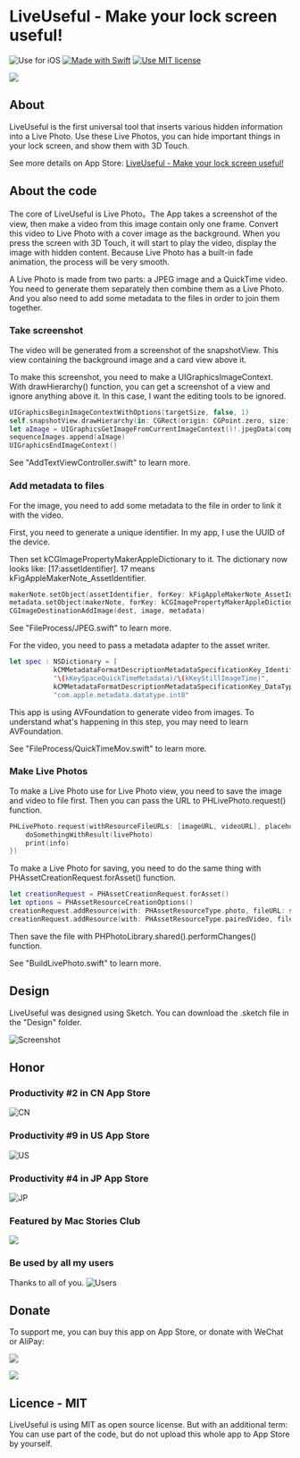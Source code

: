 # LiveUseful - Make your lock screen useful!
![Use for iOS](https://img.shields.io/badge/platform-iOS-green.svg) [![Made with Swift](https://img.shields.io/badge/language-swift4.0-orange.svg)](https://github.com/apple/swift) [![Use MIT license](https://img.shields.io/badge/license-MIT¿-blue.svg)](https://opensource.org/licenses/MIT)

![](https://ws3.sinaimg.cn/large/006tNbRwgy1fxdvmzaamsj31k90gowk8.jpg)

## About

LiveUseful is the first universal tool that inserts various hidden information into a Live Photo. Use these Live Photos, you can hide important things in your lock screen, and show them with 3D Touch. 

See more details on App Store: [LiveUseful - Make your lock screen useful!](https://itunes.apple.com/us/app/id1329941178) 

## About the code

The core of LiveUseful is Live Photo。The App takes a screenshot of the view, then make a video from this image contain only one frame. Convert this video to Live Photo with a cover image as the background. When you press the screen with 3D Touch, it will start to play the video, display the image with hidden content. Because Live Photo has a built-in fade animation, the process will be very smooth.

A Live Photo is made from two parts: a JPEG image and a QuickTime video. You need to generate them separately then combine them as a Live Photo. And you also need to add some metadata to the files in order to join them together.

### Take screenshot

The video will be generated from a screenshot of the snapshotView. This view containing the background image and a card view above it.

To make this screenshot, you need to make a UIGraphicsImageContext. With drawHierarchy() function, you can get a screenshot of a view and ignore anything above it. In this case, I want the editing tools to be ignored.

```Swift
UIGraphicsBeginImageContextWithOptions(targetSize, false, 1)
self.snapshotView.drawHierarchy(in: CGRect(origin: CGPoint.zero, size: targetSize), afterScreenUpdates: true)
let aImage = UIGraphicsGetImageFromCurrentImageContext()!.jpegData(compressionQuality: 1)!
sequenceImages.append(aImage)
UIGraphicsEndImageContext()
```

See "AddTextViewController.swift" to learn more.

### Add metadata to files

For the image, you need to add some metadata to the file in order to link it with the video.

First, you need to generate a unique identifier. In my app, I use the UUID of the device.

Then set kCGImagePropertyMakerAppleDictionary to it. The dictionary now looks like: [17:assetIdentifier]. 17 means kFigAppleMakerNote_AssetIdentifier.

```Swift
makerNote.setObject(assetIdentifier, forKey: kFigAppleMakerNote_AssetIdentifier as NSCopying)
metadata.setObject(makerNote, forKey: kCGImagePropertyMakerAppleDictionary as String as String as NSCopying)
CGImageDestinationAddImage(dest, image, metadata)
```

See "FileProcess/JPEG.swift" to learn more.

For the video, you need to pass a metadata adapter to the asset writer.

```Swift
let spec : NSDictionary = [
           kCMMetadataFormatDescriptionMetadataSpecificationKey_Identifier as NSString:
           "\(kKeySpaceQuickTimeMetadata)/\(kKeyStillImageTime)",
           kCMMetadataFormatDescriptionMetadataSpecificationKey_DataType as NSString:
           "com.apple.metadata.datatype.int8"   
```

This app is using AVFoundation to generate video from images. To understand what's happening in this step, you may need to learn AVFoundation.

See "FileProcess/QuickTimeMov.swift" to learn more.

### Make Live Photos

To make a Live Photo use for Live Photo view, you need to save the image and video to file first. Then you can pass the URL to PHLivePhoto.request() function.

```Swift
PHLivePhoto.request(withResourceFileURLs: [imageURL, videoURL], placeholderImage: nil, targetSize: targetSize, contentMode: PHImageContentMode.aspectFit, resultHandler: { (livePhoto, info) -> Void in 
    doSomethingWithResult(livePhoto)
    print(info)
})
```

To make a Live Photo for saving, you need to do the same thing with PHAssetCreationRequest.forAsset() function.

```Swift
let creationRequest = PHAssetCreationRequest.forAsset()
let options = PHAssetResourceCreationOptions()
creationRequest.addResource(with: PHAssetResourceType.photo, fileURL: self.imageURL, options: options)
creationRequest.addResource(with: PHAssetResourceType.pairedVideo, fileURL: self.videoURL, options: options)
```

Then save the file with PHPhotoLibrary.shared().performChanges() function.

See "BuildLivePhoto.swift" to learn more.

## Design

LiveUseful was designed using Sketch. You can download the .sketch file in the "Design" folder.

![Screenshot](https://i.imgur.com/hh3GyTT.png)

## Honor

### Productivity #2 in CN App Store

![CN](https://ws3.sinaimg.cn/large/006tNbRwgy1fxhe38ii18j308c04a418.jpg)

### Productivity #9 in US App Store

![US](https://ws3.sinaimg.cn/large/006tNbRwgy1fxhe4ia1s2j308c046gnz.jpg)

### Productivity #4 in JP App Store

![JP](https://ws4.sinaimg.cn/large/006tNbRwgy1fxhe56jrjcj308c049mzj.jpg)

### Featured by Mac Stories Club

![](https://ws1.sinaimg.cn/large/006tNbRwgy1fxhe80otjnj308c08bt93.jpg)

### Be used by all my users

Thanks to all of you.
![Users](https://ws4.sinaimg.cn/large/006tNbRwgy1fxhed5ihi5j308c03t746.jpg)

## Donate

To support me, you can buy this app on App Store, or donate with WeChat or AliPay:

[![](https://qrtag.net/api/qr_transparent_4.svg?url=https://wx.tenpay.com/f2f?t=AQAAAJmau5%2FexSWV6HOdMOTrYQ0%3D)](https://wx.tenpay.com/f2f?t=AQAAAJmau5%2FexSWV6HOdMOTrYQ0%3D)

[![](https://qrtag.net/api/qr_transparent_4.svg?url=HTTPS://QR.ALIPAY.COM/FKX03104PXEOHVFMZKFFAA)](HTTPS://QR.ALIPAY.COM/FKX03104PXEOHVFMZKFFAA)

## Licence - MIT

LiveUseful is using MIT as open source license. But with an additional term: You can use part of the code, but do not upload this whole app to App Store by yourself.
